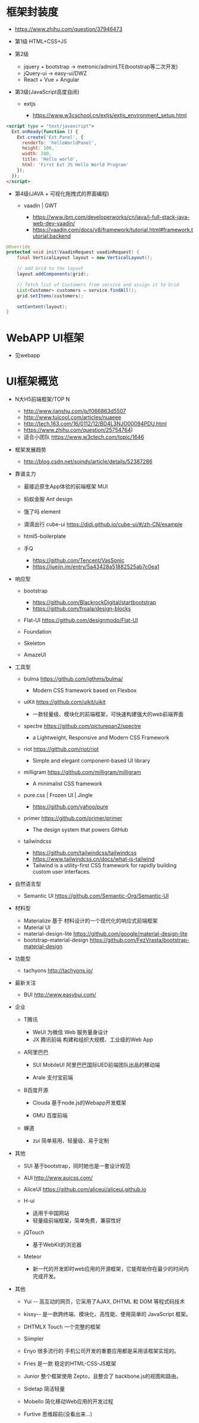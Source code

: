 # 框架封装度

- <https://www.zhihu.com/question/37946473>

- 第1级 HTML+CSS+JS

- 第2级

  - jquery + bootstrap -> metronic/adminLTE(bootstrap等二次开发)
  - jQuery-ui -> easy-ui/DWZ
  - React + Vue + Angular

- 第3级(JavaScript高度自闭)

  - extjs

    - <https://www.w3cschool.cn/extjs/extjs_environment_setup.html>

```html
<script type = "text/javascript">
  Ext.onReady(function () {
    Ext.create('Ext.Panel', {
      renderTo: 'helloWorldPanel',
      height: 100,
      width: 200,
      title: 'Hello world',
      html: 'First Ext JS Hello World Program'
    });
  });
</script>
```

- 第4级(JAVA + 可视化拖拽式的界面编程)

  - vaadin | GWT

    - <https://www.ibm.com/developerworks/cn/java/j-full-stack-java-web-dev-vaadin/>
    - <https://vaadin.com/docs/v8/framework/tutorial.html#framework.tutorial.backend>

```java
@Override
protected void init(VaadinRequest vaadinRequest) {
    final VerticalLayout layout = new VerticalLayout();

    // add Grid to the layout
    layout.addComponents(grid);

    // fetch list of Customers from service and assign it to Grid
    List<Customer> customers = service.findAll();
    grid.setItems(customers);

    setContent(layout);
}
```

# WebAPP UI框架

- 见webapp

# UI框架概览

- N大H5前端框架/TOP N

  - <http://www.jianshu.com/p/f066863d5507>
  - <http://www.tuicool.com/articles/nuaeee>
  - <http://tech.163.com/16/0112/12/BD4L3NJO00094PDU.html>
  - <https://www.zhihu.com/question/25754764>)
  - 适合小团队 <https://www.w3ctech.com/topic/1646>

- 框架发展趋势

  - <http://blog.csdn.net/soindy/article/details/52387286>

- 靠谱主力

  - 最接近原生App体验的前端框架 MUI
  - 蚂蚁金服 Ant design
  - 饿了吗 element
  - 滴滴出行 cube-ui <https://didi.github.io/cube-ui/#/zh-CN/example>
  - html5-boilerplate
  - 手Q

    - <https://github.com/Tencent/VasSonic>
    - <https://juejin.im/entry/5a43428a51882525ab7c0ea1>

- 响应型

  - bootstrap

    - <https://github.com/BlackrockDigital/startbootstrap>
    - <https://github.com/froala/design-blocks>

  - Flat-UI <https://github.com/designmodo/Flat-UI>

  - Foundation

  - Skeleton

  - AmazeUI

- 工具型

  - bulma <https://github.com/jgthms/bulma/>

    - Modern CSS framework based on Flexbox

  - uiKit <https://github.com/uikit/uikit>

    - 一款轻量级、模块化的前端框架，可快速构建强大的web前端界面

  - spectre <https://github.com/picturepan2/spectre>  
    - a Lightweight, Responsive and Modern CSS Framework

  - riot <https://github.com/riot/riot>

    - Simple and elegant component-based UI library

  - milligram <https://github.com/milligram/milligram>

    - A minimalist CSS framework

  - pure.css | Frozen UI | Jingle

    - <https://github.com/yahoo/pure>

  - primer <https://github.com/primer/primer>

    - The design system that powers GitHub

  - tailwindcss

    - <https://github.com/tailwindcss/tailwindcss>
    - <https://www.tailwindcss.cn/docs/what-is-tailwind>
    - Tailwind is a utility-first CSS framework for rapidly building custom user interfaces.

- 自然语言型

  - Semantic UI <https://github.com/Semantic-Org/Semantic-UI>

- 材料型

  - Materialize 基于 材料设计的一个现代化的响应式前端框架
  - Material UI
  - material-design-lite <https://github.com/google/material-design-lite>
  - bootstrap-material-design <https://github.com/FezVrasta/bootstrap-material-design>

- 功能型

  - tachyons <http://tachyons.io/>

- 最新关注

  - BUI <http://www.easybui.com/>

- 企业

  - T腾讯

    - WeUI 为微信 Web 服务量身设计
    - JX 腾讯前端 构建和组织大规模、工业级的Web App

  - A阿里巴巴

    - SUI MobileUI 阿里巴巴国际UED前端团队出品的移动端

    - Arale 支付宝前端

  - B百度开源

    - Clouda 基于node.js的Webapp开发框架

    - GMU 百度前端

  - 蝉道

    - zui 简单易用、轻量级、易于定制

- 其他

  - SUI 基于bootstrap，同时她也是一套设计规范
  - AUI <http://www.auicss.com/>
  - AliceUI <https://github.com/aliceui/aliceui.github.io>
  - H-ui

    - 适用于中国网站
    - 轻量级前端框架，简单免费，兼容性好

  - jQTouch

    - 基于WebKit的浏览器

  - Meteor

    - 新一代的开发即时web应用的开源框架，它能帮助你在最少的时间内完成开发。

- 其他

  - Yui -- 高互动的网页，它采用了AJAX, DHTML 和 DOM 等程式码技术

  - kissy-- 是一款跨终端、模块化、高性能、使用简单的 JavaScript 框架。

  - DHTMLX Touch 一个完整的框架

  - Siimpler

  - Enyo 很多流行的 手机公司开发的重要应用都是采用该框架实现的。

  - Fries 是一款 稳定的HTML-CSS-JS框架

  - Junior 整个框架使用 Zepto，且整合了 backbone.js的视图和路由。

  - Sidetap 简洁轻量

  - Mobello 简化移动Web应用的开发过程

  - Furtive 思维超前(没看出来...)
